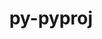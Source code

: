---
title: "py-pyproj"
layout: cache
categories: [package, develop-2024-03-10]
meta: {"versions": ["3.6.1"], "compilers": ["apple-clang@=15.0.0", "gcc@=11.4.0"], "oss": ["ubuntu22.04", "ventura"], "platforms": ["darwin", "linux"], "targets": ["aarch64", "x86_64_v3"], "stacks": ["ml-darwin-aarch64-mps", "ml-linux-x86_64-cpu", "ml-linux-x86_64-cuda", "ml-linux-x86_64-rocm", "root"], "num_specs": 2, "num_specs_by_stack": {"ml-darwin-aarch64-mps": 1, "root": 2, "ml-linux-x86_64-rocm": 1, "ml-linux-x86_64-cuda": 1, "ml-linux-x86_64-cpu": 1}}
spec_details: [{"hash": "rmh4m7qku7iz53bz45cme5iwv35q44kc", "compiler": "apple-clang@=15.0.0", "versions": ["3.6.1"], "os": "ventura", "platform": "darwin", "target": "aarch64", "variants": ["build_system=python_pip"], "stacks": ["ml-darwin-aarch64-mps", "root"], "size": "-", "tarball": "https://binaries.spack.io/releases/develop-2024-03-10/build_cache/darwin-ventura-aarch64/apple-clang-15.0.0/py-pyproj-3.6.1/darwin-ventura-aarch64-apple-clang-15.0.0-py-pyproj-3.6.1-rmh4m7qku7iz53bz45cme5iwv35q44kc.spack"}, {"hash": "y3ljecn3qoweuucs5orauj5cst2zke45", "compiler": "gcc@=11.4.0", "versions": ["3.6.1"], "os": "ubuntu22.04", "platform": "linux", "target": "x86_64_v3", "variants": ["build_system=python_pip"], "stacks": ["ml-linux-x86_64-rocm", "root", "ml-linux-x86_64-cuda", "ml-linux-x86_64-cpu"], "size": "-", "tarball": "https://binaries.spack.io/releases/develop-2024-03-10/build_cache/linux-ubuntu22.04-x86_64_v3/gcc-11.4.0/py-pyproj-3.6.1/linux-ubuntu22.04-x86_64_v3-gcc-11.4.0-py-pyproj-3.6.1-y3ljecn3qoweuucs5orauj5cst2zke45.spack"}]
---